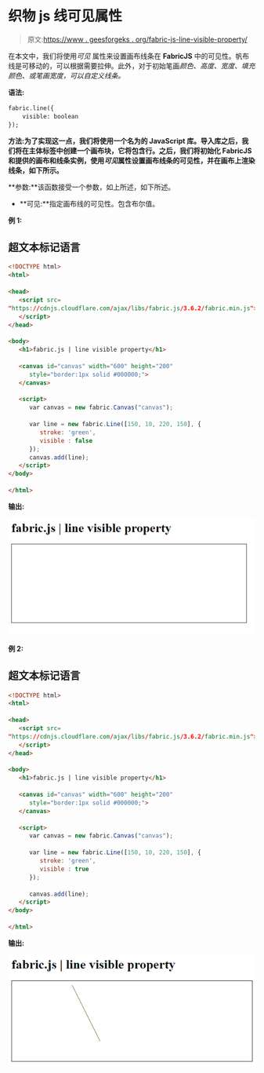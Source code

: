 # 织物 js 线可见属性

> 原文:[https://www . geesforgeks . org/fabric-js-line-visible-property/](https://www.geeksforgeeks.org/fabric-js-line-visible-property/)

在本文中，我们将使用*可见* 属性来设置画布线条在 **FabricJS** 中的可见性。帆布线是可移动的，可以根据需要拉伸。此外，对于初始笔画*颜色、高度、宽度、填充颜色、*或*笔画宽度，可以自定义线条。*

**语法:**

```html
fabric.line({
    visible: boolean
});
```

**方法:**为了实现这一点，我们将使用一个名为**的 JavaScript 库。导入库之后，我们将在主体标签中创建一个画布块，它将包含行。之后，我们将初始化 **FabricJS** 和提供的画布和线条实例，使用*可见*属性设置画布线条的可见性，并在画布上渲染线条，如下所示。**

**参数:**该函数接受一个参数，如上所述，如下所述。

*   **可见:**指定画布线的可见性。包含布尔值。

**例 1:**

## 超文本标记语言

```html
<!DOCTYPE html> 
<html> 

<head>
   <script src= 
"https://cdnjs.cloudflare.com/ajax/libs/fabric.js/3.6.2/fabric.min.js"> 
   </script> 
</head> 

<body> 
   <h1>fabric.js | line visible property</h1>

   <canvas id="canvas" width="600" height="200"
      style="border:1px solid #000000;"> 
   </canvas> 

   <script> 
      var canvas = new fabric.Canvas("canvas"); 

      var line = new fabric.Line([150, 10, 220, 150], { 
         stroke: 'green',
         visible : false
      }); 
      canvas.add(line); 
   </script> 
</body> 

</html> 
```

**输出:**

![](img/75e16a8758c9b95e8397f0ae0d27679e.png)

**例 2:**

## 超文本标记语言

```html
<!DOCTYPE html> 
<html> 

<head> 
   <script src= 
"https://cdnjs.cloudflare.com/ajax/libs/fabric.js/3.6.2/fabric.min.js"> 
   </script> 
</head> 

<body> 
   <h1>fabric.js | line visible property</h1>

   <canvas id="canvas" width="600" height="200"
      style="border:1px solid #000000;"> 
   </canvas> 

   <script> 
      var canvas = new fabric.Canvas("canvas"); 

      var line = new fabric.Line([150, 10, 220, 150], { 
         stroke: 'green',
         visible : true
      }); 

      canvas.add(line); 
   </script> 
</body> 

</html> 
```

**输出:**

![](img/e33704f044c80db87ecfd07087a2d140.png)